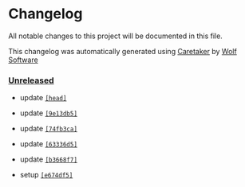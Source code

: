 # Changelog

All notable changes to this project will be documented in this file.


This changelog was automatically generated using [Caretaker](https://github.com/DevelopersToolbox/caretaker) by [Wolf Software](https://github.com/WolfSoftware)

### [Unreleased](https://github.com/DevelopersToolbox/label-test/commits/master)

- update [`[head]`](https://github.com/DevelopersToolbox/label-test/commit/)

- update [`[9e13db5]`](https://github.com/DevelopersToolbox/label-test/commit/9e13db5c3e91f35cf1fd9d673086a59b3029d511)

- update [`[74fb3ca]`](https://github.com/DevelopersToolbox/label-test/commit/74fb3cae89478530cc804cc9d29036e8fa4fc752)

- update [`[63336d5]`](https://github.com/DevelopersToolbox/label-test/commit/63336d5579b69787b5aea09d04f3c2d8005baf7b)

- update [`[b3668f7]`](https://github.com/DevelopersToolbox/label-test/commit/b3668f737d299f7d4b93c4b65fe21764c9481cd1)

- setup [`[e674df5]`](https://github.com/DevelopersToolbox/label-test/commit/e674df569f4b4e56c45c1dbf730520c2ff431e35)

